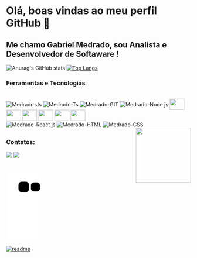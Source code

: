 # Olá, boas vindas ao meu perfil GitHub 👋

## Me chamo Gabriel Medrado, sou Analista e Desenvolvedor de Softaware !


![Anurag's GitHub stats](https://github-readme-stats.vercel.app/api?username=GabrielMedrado&show_icons=true&theme=radical)
[![Top Langs](https://github-readme-stats.vercel.app/api/top-langs/?username=GabrielMedrado&layout=compact)](https://github.com/anuraghazra/github-readme-stats)


  
### Ferramentas e Tecnologias 
<div style="display: inline_bloxk"> <br>
<img align="center" alt="Medrado-Js" height="30" width="40" src="https://cdn.jsdelivr.net/gh/devicons/devicon/icons/javascript/javascript-original.svg" />
<img align="center" alt="Medrado-Ts" height="30" width="40" src="https://cdn.jsdelivr.net/gh/devicons/devicon/icons/typescript/typescript-original.svg" />
<img align="center" alt="Medrado-GIT" height="30" width="40" src="https://cdn.jsdelivr.net/gh/devicons/devicon/icons/git/git-original.svg" />
<img align="center" alt="Medrado-Node.js" height="60" width="50" src="https://cdn.jsdelivr.net/gh/devicons/devicon/icons/nodejs/nodejs-original-wordmark.svg"/>
<img align="center" height="30" width="40" src="https://devicon-website.vercel.app/api/jest/plain.svg"></img>
<img align="center" height="30" width="40" src="https://devicon-website.vercel.app/api/postgresql/plain.svg"></img>  
<img align="center" height="30" width="40" src="https://devicon-website.vercel.app/api/solidity/original.svg"></img>
<img align="center" height="30" width="40" src="https://devicon-website.vercel.app/api/gitlab/original.svg"></img>
<img align="center" height="30" width="40" src="https://devicon-website.vercel.app/api/firebase/plain.svg"></img>
<img align="center" height="30" width="40" src="https://devicon-website.vercel.app/api/express/original.svg"></img>
  
</br>

<img align="center" alt="Medrado-React.js" height="30" width="40" src="https://cdn.jsdelivr.net/gh/devicons/devicon/icons/react/react-original.svg" />
<img align="center" alt="Medrado-HTML" height="30" width="40"  src="https://cdn.jsdelivr.net/gh/devicons/devicon/icons/html5/html5-original.svg" />
<img align="center" alt="Medrado-CSS" height="30" width="40"  src="https://cdn.jsdelivr.net/gh/devicons/devicon/icons/css3/css3-original.svg" />

</div>

<img align="right" type="img.jpg" height="150" width="150"  src="https://i.ibb.co/d5h99cV/octocat-1684782069013.png" />
          
 ##
 ### Contatos: 
<div>
<a href="https://www.linkedin.com/in/gabriel-medrado-551006221/" target="_blank"><img src="https://img.shields.io/badge/-LinkedIn-%230077B5?style=for-the-badge&logo=linkedin&logoColor=white" target="_blank"></a>
<a href ="mailto:medradoogabriel@gmail.com"><img src="https://img.shields.io/badge/Gmail-D14836?style=for-the-badge&logo=gmail&logoColor=white" target="_blank"></a>

</div>

##      

![Snake animation](https://github.com/gabrielmedrado/gabrielmedrado/blob/output/github-contribution-grid-snake.svg)

[![readme](https://github-readme-stats.vercel.app/api/pin?username=gabrielmedrado&repo=gabrielmedrado&theme=react)](https://github.com/gabrielmedrado/gabrielmedrado)
